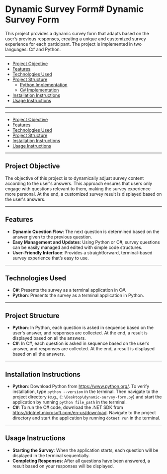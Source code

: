 # Dynamic Survey Form# Dynamic Survey Form
This project provides a dynamic survey form that adapts based on the user’s previous responses, creating a unique and customized survey experience for each participant. The project is implemented in two languages: C# and Python.

---------------------------------------------

- [Project Objective](#project-objective)
- [Features](#features)
- [Technologies Used](#technologies-used)
- [Project Structure](#project-structure)
  - [Python Implementation](#python-implementation)
  - [C# Implementation](#c-implementation)
- [Installation Instructions](#installation-instructions)
- [Usage Instructions](#usage-instructions)

---------------------------------------------


---------------------------------------------

- [Project Objective](#project-objective)
- [Features](#features)
- [Technologies Used](#technologies-used)
- [Project Structure](#project-structure)
- [Installation Instructions](#installation-instructions)
- [Usage Instructions](#usage-instructions)

---------------------------------------------

## Project Objective

The objective of this project is to dynamically adjust survey content according to the user's answers. This approach ensures that users only engage with questions relevant to them, making the survey experience more personal. At the end, a customized survey result is displayed based on the user's answers.

---------------------------------------------

## Features

* **Dynamic Question Flow**: The next question is determined based on the answer given to the previous question.
* **Easy Management and Updates**: Using Python or C#, survey questions can be easily managed and edited with simple code structures.
* **User-Friendly Interface**: Provides a straightforward, terminal-based survey experience that’s easy to use.

---------------------------------------------

## Technologies Used

* **C#**: Presents the survey as a terminal application in C#.
* **Python**: Presents the survey as a terminal application in Python.

---------------------------------------------

## Project Structure

* **Python**: In Python, each question is asked in sequence based on the user's answer, and responses are collected. At the end, a result is displayed based on all the answers.
* **C#**: In C#, each question is asked in sequence based on the user’s answer, and responses are collected. At the end, a result is displayed based on all the answers.

---------------------------------------------

## Installation Instructions

* **Python**: Download Python from https://www.python.org/. To verify installation, type `python --version` in the terminal. Then navigate to the project directory (e.g., `C:\Desktop\dynamic-survey-form.py`) and start the application by running `python file_path` in the terminal.
* **C#**: To run the C# code, download the .NET SDK from https://dotnet.microsoft.com/en-us/download. Navigate to the project directory and start the application by running `dotnet run` in the terminal.

---------------------------------------------

## Usage Instructions

* **Starting the Survey**: When the application starts, each question will be displayed in the terminal sequentially.
* **Completing Responses**: After all questions have been answered, a result based on your responses will be displayed.
